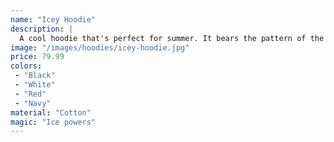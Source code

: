 ```yaml
---
name: "Icey Hoodie"
description: |
  A cool hoodie that's perfect for summer. It bears the pattern of the cool winter breeze. Wearing it grants the user the power to produce ice and snow from the moisture in the air, and them manipulate it. Made from yeti fur and cotton.
image: "/images/hoodies/icey-hoodie.jpg"
price: 79.99
colors:
 - "Black"
 - "White"
 - "Red"
 - "Navy"
material: "Cotton"
magic: "Ice powers"
---
```

